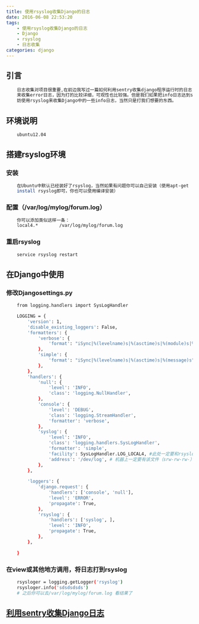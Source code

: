 ```yaml
---
title: 使用rsyslog收集Django的日志
date: 2016-06-08 22:53:20
tags:
	- 使用rsyslog收集Django的日志
    - Django
    - rsyslog
    - 日志收集
categories: django
---
```


## 引言

``` bash
    日志收集对项目很重要,在前边我写过一篇如何利用sentry收集django程序运行时的日志,我们的项目中一般用sentry
    来收集error日志，因为打的比较详细，可观性也比较强。但是我们如果把info日志达到sentry上不方便观看，所以不
    妨使用rsyslog来收集Django中的一些info日志，当然只是打我们想要的东西。
```

<!--more-->
## 环境说明
``` bash
	ubuntu12.04
```

## 搭建rsyslog环境
### 安装
``` bash
    在Ubuntu中默认已经装好了rsyslog，当然如果有问题你可以自己安装（使用apt-get 
    install rsyslog即可，你也可以使用编译安装）
```

### 配置（/var/log/mylog/forum.log）
``` bash
    你可以添加类似这样一条：
	local4.*        /var/log/mylog/forum.log
```

### 重启rsyslog
``` bash
    service rsyslog restart
```

## 在Django中使用
### 修改Djangosettings.py

``` bash
    from logging.handlers import SysLogHandler

	LOGGING = {
	    'version': 1,
	    'disable_existing_loggers': False,
	    'formatters': {
	        'verbose': {
	            'format': "iSync|%(levelname)s|%(asctime)s|%(module)s|%(process)d|%(thread)d|%(message)s",
	        },
	        'simple': {
	            'format': "iSync|%(levelname)s|%(asctime)s|%(message)s",
	        },
	    },
	    'handlers': {
	        'null': {
	            'level': 'INFO',
	            'class': 'logging.NullHandler',
	        },
	        'console': {
	            'level': 'DEBUG',
	            'class': 'logging.StreamHandler',
	            'formatter': 'verbose',
	        },
	        'syslog': {
	            'level': 'INFO',
	            'class': 'logging.handlers.SysLogHandler',
	            'formatter': 'simple',
	            'facility': SysLogHandler.LOG_LOCAL4, #此处一定要和rsyslog中的local4一致
	            'address': '/dev/log', # 机器上一定要有该文件（srw-rw-rw-）
	        },
	    },
	
	    'loggers': {
	        'django.request': {
	            'handlers': ['console', 'null'],
	            'level': 'ERROR',
	            'propagate': True,
	        },
	        'rsyslog': {
	            'handlers': ['syslog', ],
	            'level': 'INFO',
	            'propagate': True,
	        },
	    },
	
	}

```

### 在view或其他地方调用，将日志打到rsyslog

``` bash
    rsysloger = logging.getLogger('rsyslog')
    rsysloger.info('sdsdsdsds')
	# 之后你可以去/var/log/mylog/forum.log 看结果了

```

## [利用sentry收集Django日志](https://www.yunsonbai.top/2016/05/30/django-sentry/)